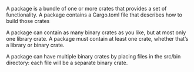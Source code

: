 A package is a bundle of one or more crates that provides a set of functionality. A package contains a Cargo.toml file that describes how to build those crates

A package can contain as many binary crates as you like, but at most only one library crate. A package must contain at least one crate, whether that’s a library or binary crate.

A package can have multiple binary crates by placing files in the src/bin directory: each file will be a separate binary crate.
